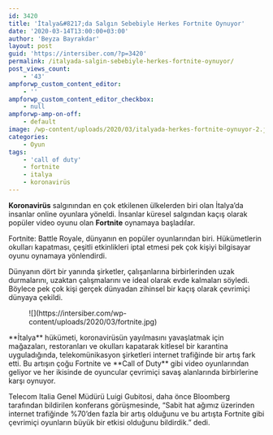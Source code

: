 ```yaml
---
id: 3420
title: 'İtalya&#8217;da Salgın Sebebiyle Herkes Fortnite Oynuyor'
date: '2020-03-14T13:00:00+03:00'
author: 'Beyza Bayrakdar'
layout: post
guid: 'https://intersiber.com/?p=3420'
permalink: /italyada-salgin-sebebiyle-herkes-fortnite-oynuyor/
post_views_count:
    - '43'
ampforwp_custom_content_editor:
    - ''
ampforwp_custom_content_editor_checkbox:
    - null
ampforwp-amp-on-off:
    - default
image: /wp-content/uploads/2020/03/italyada-herkes-fortnite-oynuyor-2.jpeg
categories:
    - Oyun
tags:
    - 'call of duty'
    - fortnite
    - italya
    - koronavirüs
---
```


**Koronavirüs** salgınından en çok etkilenen ülkelerden biri olan İtalya’da insanlar online oyunlara yöneldi. İnsanlar küresel salgından kaçış olarak popüler video oyunu olan **Fortnite** oynamaya başladılar.

Fortnite: Battle Royale, dünyanın en popüler oyunlarından biri. Hükümetlerin okulları kapatması, çeşitli etkinlikleri iptal etmesi pek çok kişiyi bilgisayar oyunu oynamaya yönlendirdi.

Dünyanın dört bir yanında şirketler, çalışanlarına birbirlerinden uzak durmalarını, uzaktan çalışmalarını ve ideal olarak evde kalmaları söyledi. Böylece pek çok kişi gerçek dünyadan zihinsel bir kaçış olarak çevrimiçi dünyaya çekildi.

<figure class="wp-block-image size-large">![](https://intersiber.com/wp-content/uploads/2020/03/fortnite.jpg)</figure>**İtalya** hükümeti, koronavirüsün yayılmasını yavaşlatmak için mağazaları, restoranları ve okulları kapatarak kitlesel bir karantina uyguladığında, telekomünikasyon şirketleri internet trafiğinde bir artış fark etti. Bu artışın çoğu Fortnite ve **Call of Duty** gibi video oyunlarından geliyor ve her ikisinde de oyuncular çevrimiçi savaş alanlarında birbirlerine karşı oynuyor.

Telecom Italia Genel Müdürü Luigi Gubitosi, daha önce Bloomberg tarafından bildirilen konferans görüşmesinde, “Sabit hat ağımız üzerinden internet trafiğinde %70’den fazla bir artış olduğunu ve bu artışta Fortnite gibi çevrimiçi oyunların büyük bir etkisi olduğunu bildirdik.” dedi.